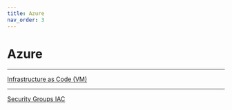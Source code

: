 ```yaml
---
title: Azure
nav_order: 3
---
```


# Azure

---
[Infrastructure as Code (VM)](iac.md)

---
[Security Groups IAC](sec_groups_iac.md)

